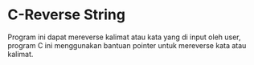# C-Reverse String
Program ini dapat mereverse kalimat atau kata yang di input oleh user, 
program C ini menggunakan bantuan pointer untuk mereverse kata atau 
kalimat.
